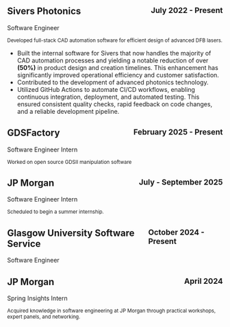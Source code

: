 
<h2 style="display: flex; justify-content: space-between;">
  <span>Sivers Photonics</span>
  <small>July 2022 - Present</small>
</h2>
Software Engineer

<small>Developed full-stack CAD automation software for efficient design of advanced DFB lasers.</small>

- Built the internal software for Sivers that now handles the majority of CAD automation processes and yielding a notable reduction of over **(50%)** in product design and creation timelines. This enhancement has significantly improved operational efficiency and customer satisfaction.
- Contributed to the development of advanced photonics technology.
- Utilized GitHub Actions to automate CI/CD workflows, enabling continuous integration, deployment, and automated testing. This ensured consistent quality checks, rapid feedback on code changes, and a reliable development pipeline.

<h2 style="display: flex; justify-content: space-between;">
  <span>GDSFactory</span>
  <small>February 2025 - Present</small>
</h2>
Software Engineer Intern

<small>Worked on open source GDSII manipulation software</small>


<h2 style="display: flex; justify-content: space-between;">
  <span>JP Morgan</span>
  <small>July - September 2025</small>
</h2>
Software Engineer Intern

<small>Scheduled to begin a summer internship.</small>


<h2 style="display: flex; justify-content: space-between;">
  <span>Glasgow University Software Service</span>
  <small>October 2024 - Present</small>
</h2>
Software Engineer


<h2 style="display: flex; justify-content: space-between;">
  <span>JP Morgan</span>
  <small>April 2024</small>
</h2>

Spring Insights Intern

<small>Acquired knowledge in software engineering at JP Morgan through practical workshops, expert panels, and networking.</small>
